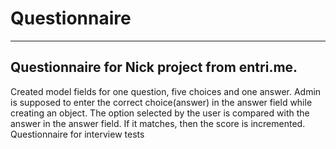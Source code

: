 # Questionnaire
--------------------------------------------
Questionnaire for Nick project from entri.me.
---------------------------------------------
Created model fields for one question, five choices and one answer.
Admin is supposed to enter the correct choice(answer) in the answer field while creating an object.
The option selected by the user is compared with the answer in the answer field.
If it matches, then the score is incremented.
Questionnaire for interview tests
